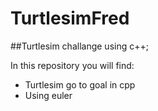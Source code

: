 # TurtlesimFred

##Turtlesim challange using c++;

In this repository you will find:
* Turtlesim go to goal in cpp
* Using euler
